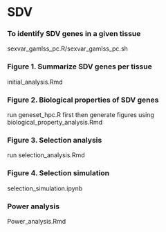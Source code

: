 # SDV

### To identify SDV genes in a given tissue

sexvar_gamlss_pc.R/sexvar_gamlss_pc.sh

### Figure 1. Summarize SDV genes per tissue

initial_analysis.Rmd

### Figure 2. Biological properties of SDV genes

run geneset_hpc.R first
then generate figures using biological_property_analysis.Rmd

### Figure 3. Selection analysis

run selection_analysis.Rmd

### Figure 4. Selection simulation

selection_simulation.ipynb

### Power analysis

Power_analysis.Rmd

